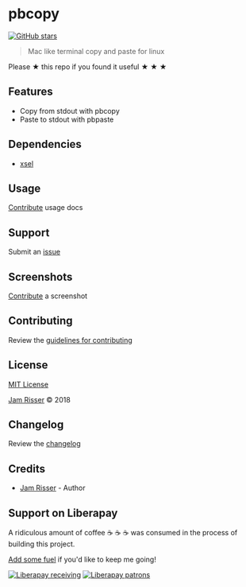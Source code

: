 # pbcopy

[![GitHub stars](https://img.shields.io/github/stars/codejamninja/pbcopy.svg?style=social&label=Stars)](https://github.com/codejamninja/pbcopy)

> Mac like terminal copy and paste for linux

Please ★ this repo if you found it useful ★ ★ ★


## Features

* Copy from stdout with pbcopy
* Paste to stdout with pbpaste



## Dependencies

* [xsel](https://example.com)


## Usage

[Contribute](https://github.com/codejamninja/pbcopy/blob/master/CONTRIBUTING.md) usage docs


## Support

Submit an [issue](https://github.com/codejamninja/pbcopy/issues/new)


## Screenshots

[Contribute](https://github.com/codejamninja/pbcopy/blob/master/CONTRIBUTING.md) a screenshot


## Contributing

Review the [guidelines for contributing](https://github.com/codejamninja/pbcopy/blob/master/CONTRIBUTING.md)


## License

[MIT License](https://github.com/codejamninja/pbcopy/blob/master/LICENSE)

[Jam Risser](https://codejam.ninja) © 2018


## Changelog

Review the [changelog](https://github.com/codejamninja/pbcopy/blob/master/CHANGELOG.md)


## Credits

* [Jam Risser](https://codejam.ninja) - Author


## Support on Liberapay

A ridiculous amount of coffee ☕ ☕ ☕ was consumed in the process of building this project.

[Add some fuel](https://liberapay.com/codejamninja/donate) if you'd like to keep me going!

[![Liberapay receiving](https://img.shields.io/liberapay/receives/codejamninja.svg?style=flat-square)](https://liberapay.com/codejamninja/donate)
[![Liberapay patrons](https://img.shields.io/liberapay/patrons/codejamninja.svg?style=flat-square)](https://liberapay.com/codejamninja/donate)
